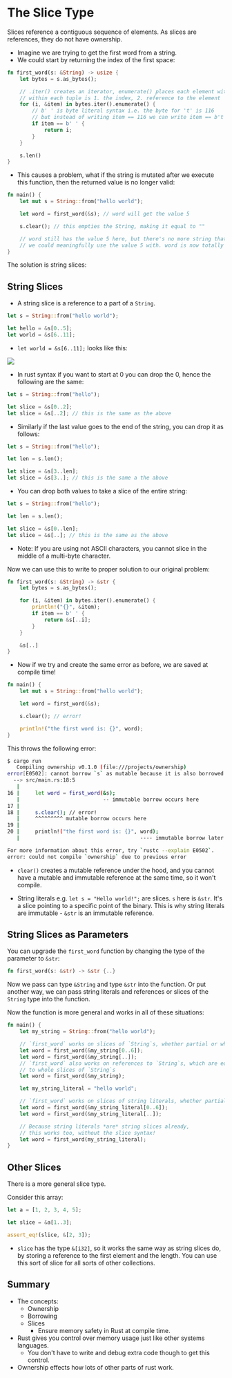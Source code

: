 # The Slice Type

Slices reference a contiguous sequence of elements.
As slices are references, they do not have ownership.

- Imagine we are trying to get the first word from a string.
- We could start by returning the index of the first space:

```rust
fn first_word(s: &String) -> usize {
    let bytes = s.as_bytes();

    // .iter() creates an iterator, enumerate() places each element within a tuple
    // within each tuple is 1. the index, 2. reference to the element
    for (i, &item) in bytes.iter().enumerate() { 
        // b' ' is byte literal syntax i.e. the byte for 't' is 116
        // but instead of writing item == 116 we can write item == b't'
        if item == b' ' {
            return i;
        }
    }

    s.len()
}
```

- This causes a problem, what if the string is mutated after we execute this function, then the returned value is no longer valid:

```rust
fn main() {
    let mut s = String::from("hello world");

    let word = first_word(&s); // word will get the value 5

    s.clear(); // this empties the String, making it equal to ""

    // word still has the value 5 here, but there's no more string that
    // we could meaningfully use the value 5 with. word is now totally invalid!
}
```

The solution is string slices:

## String Slices

- A string slice is a reference to a part of a `String`.

```rust
let s = String::from("hello world");

let hello = &s[0..5];
let world = &s[6..11];
```

- `let world = &s[6..11];` looks like this:

![](2022-06-07-20-41-40.png)

- In rust syntax if you want to start at 0 you can drop the 0, hence the following are the same:

```rust
let s = String::from("hello");

let slice = &s[0..2];
let slice = &s[..2]; // this is the same as the above
```

- Similarly if the last value goes to the end of the string, you can drop it as follows:

```rust
let s = String::from("hello");

let len = s.len();

let slice = &s[3..len];
let slice = &s[3..]; // this is the same a the above
```

- You can drop both values to take a slice of the entire string:

```rust
let s = String::from("hello");

let len = s.len();

let slice = &s[0..len];
let slice = &s[..]; // this is the same as the above
```

- Note: If you are using not ASCII characters, you cannot slice in the middle of a multi-byte character.

Now we can use this to write to proper solution to our original problem:

```rust
fn first_word(s: &String) -> &str {
    let bytes = s.as_bytes();

    for (i, &item) in bytes.iter().enumerate() {
        println!("{}", &item);
        if item == b' ' {
            return &s[..i];
        }
    }

    &s[..]
}
```

- Now if we try and create the same error as before, we are saved at compile time!

```rust
fn main() {
    let mut s = String::from("hello world");

    let word = first_word(&s);

    s.clear(); // error!

    println!("the first word is: {}", word);
}
```
This throws the following error:
```bash
$ cargo run
   Compiling ownership v0.1.0 (file:///projects/ownership)
error[E0502]: cannot borrow `s` as mutable because it is also borrowed as immutable
  --> src/main.rs:18:5
   |
16 |     let word = first_word(&s);
   |                           -- immutable borrow occurs here
17 | 
18 |     s.clear(); // error!
   |     ^^^^^^^^^ mutable borrow occurs here
19 | 
20 |     println!("the first word is: {}", word);
   |                                       ---- immutable borrow later used here

For more information about this error, try `rustc --explain E0502`.
error: could not compile `ownership` due to previous error
```

- `clear()` creates a mutable reference under the hood, and you cannot have a mutable and immutable reference at the same time, so it won't compile.

- String literals e.g. `let s = "Hello world!";` are slices. `s` here is `&str`. It's a slice pointing to a specific point of the binary. This is why string literals are immutable - `&str` is an immutable reference.

## String Slices as Parameters

You can upgrade the `first_word` function by changing the type of the parameter to `&str`:
```rust
fn first_word(s: &str) -> &str {..}
```
Now we pass can type `&String` and type `&str` into the function.
Or put another way, we can pass string literals and references or slices of the `String` type into the function.

Now the function is more general and works in all of these situations:
```rust
fn main() {
    let my_string = String::from("hello world");

    // `first_word` works on slices of `String`s, whether partial or whole
    let word = first_word(&my_string[0..6]);
    let word = first_word(&my_string[..]);
    // `first_word` also works on references to `String`s, which are equivalent
    // to whole slices of `String`s
    let word = first_word(&my_string);

    let my_string_literal = "hello world";

    // `first_word` works on slices of string literals, whether partial or whole
    let word = first_word(&my_string_literal[0..6]);
    let word = first_word(&my_string_literal[..]);

    // Because string literals *are* string slices already,
    // this works too, without the slice syntax!
    let word = first_word(my_string_literal);
}
```

## Other Slices

There is a more general slice type.

Consider this array:
```rust
let a = [1, 2, 3, 4, 5];

let slice = &a[1..3];

assert_eq!(slice, &[2, 3]);
```

- `slice` has the type `&[i32]`, so it works the same way as string slices do, by storing a reference to the first element and the length. You can use this sort of slice for all sorts of other collections.

## Summary

- The concepts:
  - Ownership
  - Borrowing
  - Slices
    - Ensure memory safety in Rust at compile time.
- Rust gives you control over memory usage just like other systems languages.
  - You don't have to write and debug extra code though to get this control.
- Ownership effects how lots of other parts of rust work.

